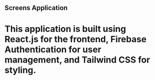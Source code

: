 ## Screens Application

# This application is built using React.js for the frontend, Firebase Authentication for user management, and Tailwind CSS for styling.
